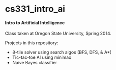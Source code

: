 cs331_intro_ai
==============

#### Intro to Artificial Intelligence

Class taken at Oregon State University, Spring 2014.

Projects in this repository:
* 8-tile solver using search algos (BFS, DFS, & A*)
* Tic-tac-toe AI using minimax
* Naive Bayes classifier
